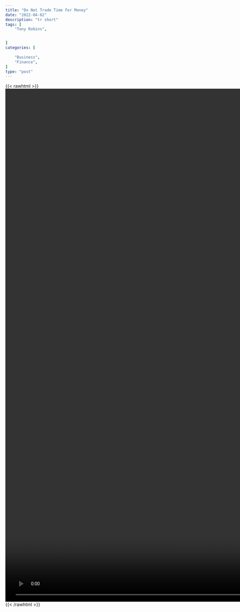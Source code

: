 ```yaml
---
title: "Do Not Trade Time For Money"
date: "2022-04-02"
description: "tr short"
tags: [
    "Tony Robins",


]
categories: [
    
    "Business",
    "Finance",
]
type: "post"
---
```

{{< rawhtml >}}
    <video style="height:40vh;width:auto" overflow="hidden" controls>
        <source src="https://clips.dev00ps.com/Tony%20Robins/TONY%20ROBBINS%20Why%20I%20HATE%209%20to%205.mp4" type="video/mp4"> 
    </video>
{{< /rawhtml >}}